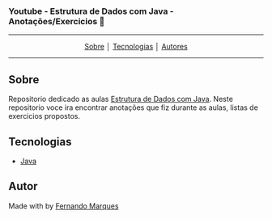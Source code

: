 ### Youtube - **Estrutura de Dados com Java** - Anotações/Exercicios :rocket: 
---
<p align = "center">
<a align href = "#Sobre">Sobre</a> │
<a align href = "#Tecnologias">Tecnologias</a> │
<a align href = "#Autor">Autores</a>
</p>

---

## Sobre
Repositorio dedicado as aulas [Estrutura de Dados com Java](https://www.youtube.com/playlist?list=PLGxZ4Rq3BOBrgumpzz-l8kFMw2DLERdxi).
Neste repositorio voce ira encontrar anotações que fiz durante as aulas, listas de exercicios propostos.
 
## Tecnologias
- [Java](https://www.java.com/pt-BR/download/manual.jsp)

## Autor
Made with by [Fernando Marques](https://www.linkedin.com/in/fernando-pozo-marques-junior/)

